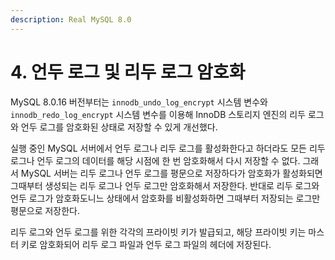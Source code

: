 ```yaml
---
description: Real MySQL 8.0
---
```


# 4. 언두 로그 및 리두 로그 암호화

MySQL 8.0.16 버전부터는 `innodb_undo_log_encrypt` 시스템 변수와 `innodb_redo_log_encrypt` 시스템 변수를 이용해 InnoDB 스토리지 엔진의 리두 로그와 언두 로그를 암호화된 상태로 저장할 수 있게 개선했다.

실행 중인 MySQL 서버에서 언두 로그나 리두 로그를 활성화한다고 하더라도 모든 리두 로그나 언두 로그의 데이터를 해당 시점에 한 번 암호화해서 다시 저장할 수 없다. 그래서 MySQL 서버는 리두 로그나 언두 로그를 평문으로 저장하다가 암호화가 활성화되면 그때부터 생성되는 리두 로그나 언두 로그만 암호화해서 저장한다. 반대로 리두 로그와 언두 로그가 암호화도니느 상태에서 암호화를 비활성화하면 그때부터 저장되는 로그만 평문으로 저장한다.

리두 로그와 언두 로그를 위한 각각의 프라이빗 키가 발급되고, 해당 프라이빗 키는 마스터 키로 암호화되어 리두 로그 파일과 언두 로그 파일의 헤더에 저장된다.
